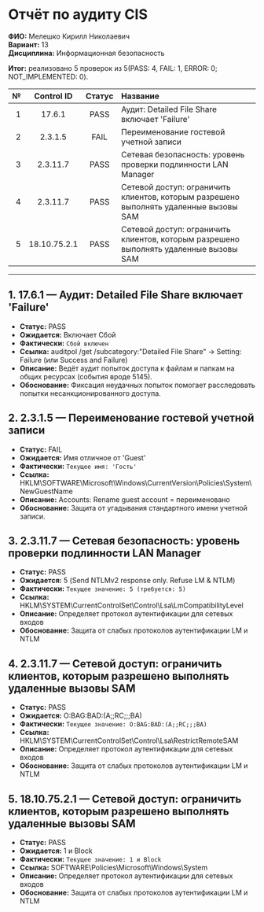 # Отчёт по аудиту CIS

**ФИО:** Мелешко Кирилл Николаевич  
**Вариант:** 13  
**Дисциплина:** Информационная безопасность

**Итог:** реализовано 5 проверок из 5(PASS: 4, FAIL: 1, ERROR: 0; NOT_IMPLEMENTED: 0).

| № | Control ID | Статус | Название |
|---:|:---------:|:------:|:---------|
| 1 | 17.6.1 | PASS | Аудит: Detailed File Share включает 'Failure' |
| 2 | 2.3.1.5 | FAIL | Переименование гостевой учетной записи |
| 3 | 2.3.11.7 | PASS | Сетевая безопасность: уровень проверки подлинности LAN Manager |
| 4 | 2.3.11.7 | PASS | Сетевой доступ: ограничить клиентов, которым разрешено выполнять удаленные вызовы SAM |
| 5 | 18.10.75.2.1 | PASS | Сетевой доступ: ограничить клиентов, которым разрешено выполнять удаленные вызовы SAM |

---

## 1. 17.6.1 — Аудит: Detailed File Share включает 'Failure'
- **Статус:** PASS
- **Ожидается:** Включает Сбой
- **Фактически:** `Сбой включен`
- **Ссылка:** auditpol /get /subcategory:"Detailed File Share" → Setting: Failure (или Success and Failure)
- **Описание:** Ведёт аудит попыток доступа к файлам и папкам на общих ресурсах (события вроде 5145).
- **Обоснование:** Фиксация неудачных попыток помогает расследовать попытки несанкционированного доступа.

## 2. 2.3.1.5 — Переименование гостевой учетной записи
- **Статус:** FAIL
- **Ожидается:** Имя отличное от 'Guest'
- **Фактически:** `Текущее имя: 'Гость'`
- **Ссылка:** HKLM\SOFTWARE\Microsoft\Windows\CurrentVersion\Policies\System\NewGuestName
- **Описание:** Accounts: Rename guest account = переименовано
- **Обоснование:** Защита от угадывания стандартного имени учетной записи.

## 3. 2.3.11.7 — Сетевая безопасность: уровень проверки подлинности LAN Manager
- **Статус:** PASS
- **Ожидается:** 5 (Send NTLMv2 response only. Refuse LM & NTLM)
- **Фактически:** `Текущее значение: 5 (требуется: 5)`
- **Ссылка:** HKLM\SYSTEM\CurrentControlSet\Control\Lsa\LmCompatibilityLevel
- **Описание:** Определяет протокол аутентификации для сетевых входов
- **Обоснование:** Защита от слабых протоколов аутентификации LM и NTLM

## 4. 2.3.11.7 — Сетевой доступ: ограничить клиентов, которым разрешено выполнять удаленные вызовы SAM
- **Статус:** PASS
- **Ожидается:** O:BAG:BAD:(A;;RC;;;BA)
- **Фактически:** `Текущее значение: O:BAG:BAD:(A;;RC;;;BA)`
- **Ссылка:** HKLM\SYSTEM\CurrentControlSet\Control\Lsa\RestrictRemoteSAM
- **Описание:** Определяет протокол аутентификации для сетевых входов
- **Обоснование:** Защита от слабых протоколов аутентификации LM и NTLM

## 5. 18.10.75.2.1 — Сетевой доступ: ограничить клиентов, которым разрешено выполнять удаленные вызовы SAM
- **Статус:** PASS
- **Ожидается:** 1 и Block
- **Фактически:** `Текущее значение: 1 и Block`
- **Ссылка:** SOFTWARE\Policies\Microsoft\Windows\System
- **Описание:** Определяет протокол аутентификации для сетевых входов
- **Обоснование:** Защита от слабых протоколов аутентификации LM и NTLM

